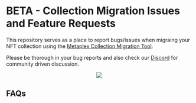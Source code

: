 # BETA - Collection Migration Issues and Feature Requests

This repository serves as a place to report bugs/issues when migraing your NFT collection using the [Metaplex Collection Migration Tool](https://collections.metaplex.com).

Please be thorough in your bug reports and also check our [Discord](https://discord.gg/metaplex) for community driven discussion.

<p align="center">
 <img src="https://user-images.githubusercontent.com/3758645/155794276-c4822dc0-0be0-4212-98cc-a78638c6327d.png" />
</p>

## FAQs
